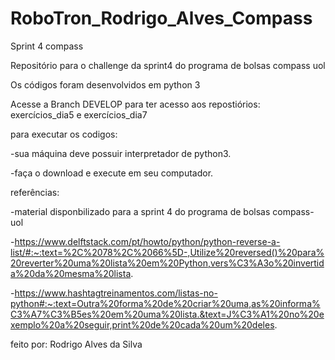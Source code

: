 # RoboTron_Rodrigo_Alves_Compass
Sprint 4 compass

Repositório para o challenge da sprint4 do programa de bolsas compass uol

Os códigos foram desenvolvidos em python 3

Acesse a Branch DEVELOP para ter acesso aos repostiórios: exercícios_dia5 e exercícios_dia7

para executar os codigos: 

-sua máquina deve possuir  interpretador de python3.

-faça o download e execute em seu computador.   

referências:

-material disponbilizado para a sprint 4 do programa de bolsas compass-uol

-https://www.delftstack.com/pt/howto/python/python-reverse-a-list/#:~:text=%2C%2078%2C%2066%5D-,Utilize%20reversed()%20para%20reverter%20uma%20lista%20em%20Python,vers%C3%A3o%20invertida%20da%20mesma%20lista.

-https://www.hashtagtreinamentos.com/listas-no-python#:~:text=Outra%20forma%20de%20criar%20uma,as%20informa%C3%A7%C3%B5es%20em%20uma%20lista.&text=J%C3%A1%20no%20exemplo%20a%20seguir,print%20de%20cada%20um%20deles.

feito por: Rodrigo Alves da Silva 
